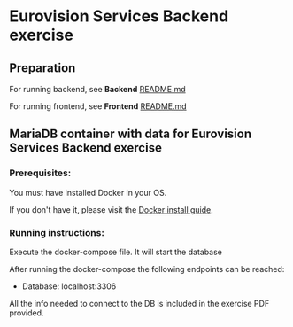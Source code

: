 # Eurovision Services Backend exercise

## Preparation

For  running backend, see **Backend** [README.md](https://github.com/josse995/EurovisionTest/blob/main/Backend)

For running frontend, see **Frontend** [README.md](https://github.com/josse995/EurovisionTest/blob/main/Frontend)


## MariaDB container with data for Eurovision Services Backend exercise

### Prerequisites:

You must have installed Docker in your OS.

If you don't have it, please visit the [Docker install guide](https://docs.docker.com/v17.09/engine/installation/).

### Running instructions:

Execute the docker-compose file. It will start the database

After running the docker-compose the following endpoints can be reached:

- Database: localhost:3306

All the info needed to connect to the DB is included in the exercise PDF provided. 
